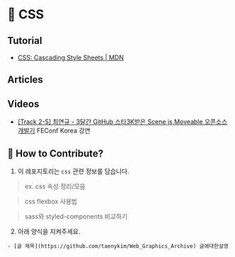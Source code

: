 # 💄 CSS

## Tutorial

- [CSS: Cascading Style Sheets | MDN](https://developer.mozilla.org/en-US/docs/Web/CSS)

## Articles

## Videos

- [[Track 2-5] 최연규 - 3달간 GitHub 스타3K받은 Scene js,Moveable 오픈소스 개발기](https://youtu.be/3HVQhbtALDE) FEConf Korea 강연

## 👀 How to Contribute?

1. 이 레포지토리는 `css` 관련 정보를 담습니다.

> ex. css 속성 정리/모음

> css flexbox 사용법

> sass와 styled-components 비교하기

2. 아래 양식을 지켜주세요.

```
- [글 제목](https://github.com/taenykim/Web_Graphics_Archive) 글에대한설명
```
